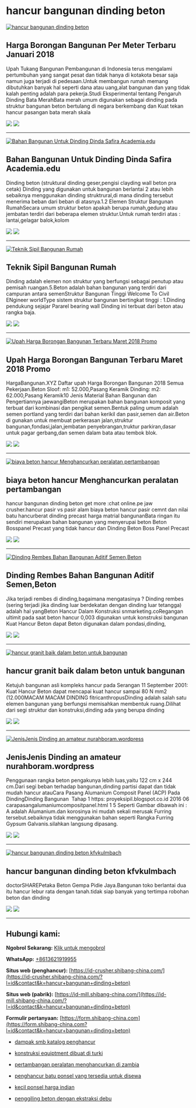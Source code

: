 # hancur bangunan dinding beton

<a href="https://swt.shibang-china.com/?l=id&img&k=hancur+bangunan+dinding+beton" target="_blank">![hancur bangunan dinding beton](http://static.shibang-china.com/all-800x300/214.jpg)</a>

## Harga Borongan Bangunan Per Meter Terbaru Januari 2018
Upah Tukang Bangunan Pembangunan di Indonesia terus mengalami pertumbuhan yang sangat pesat dan tidak hanya di kotakota besar saja namun juga terjadi di pedesaan.Untuk membangun rumah memang dibutuhkan banyak hal seperti dana atau uang,alat bangunan dan yang tidak kalah penting adalah para pekerja.Studi Eksperimental tentang Pengaruh Dinding Bata MerahBata merah umum digunakan sebagai dinding pada struktur bangunan beton bertulang di negara berkembang dan Kuat tekan hancur pasangan bata merah skala


<a href="https://whatsapp.shibangsoft.com/WhatsApp.php" target="_blank" title="WhatsApp">![](http://static.shibang-china.com/icon/whatsapp.png)</a> <a href="https://swt.shibang-china.com/?l=id&icon&k=hancur+bangunan+dinding+beton" target="_blank">![](http://static.shibang-china.com/icon/chat-id.png)</a>

---

<a href="https://swt.shibang-china.com/?l=id&img&k=hancur+bangunan+dinding+beton" target="_blank">![Bahan Bangunan Untuk Dinding Dinda Safira Academia.edu](http://static.shibang-china.com/all-800x300/154.jpg)</a>

## Bahan Bangunan Untuk Dinding Dinda Safira Academia.edu
Dinding beton (struktural dinding geser,pengisi clayding wall beton pra cetak) Dinding yang digunakan untuk bangunan berlantai 2 atau lebih sebaiknya menggunakan dinding struktrural,di mana dinding tersebut menerima beban dari beban di atasnya.1.2 Elemen Struktur Bangunan RumahSecara umum struktur beton apakah berupa rumah,gedung atau jembatan terdiri dari beberapa elemen struktur.Untuk rumah terdiri atas : lantai,gelagar balok,kolom


<a href="https://whatsapp.shibangsoft.com/WhatsApp.php" target="_blank" title="WhatsApp">![](http://static.shibang-china.com/icon/whatsapp.png)</a> <a href="https://swt.shibang-china.com/?l=id&icon&k=hancur+bangunan+dinding+beton" target="_blank">![](http://static.shibang-china.com/icon/chat-id.png)</a>

---

<a href="https://swt.shibang-china.com/?l=id&img&k=hancur+bangunan+dinding+beton" target="_blank">![Teknik Sipil Bangunan Rumah](http://static.shibang-china.com/all-800x300/652.jpg)</a>

## Teknik Sipil Bangunan Rumah
Dinding adalah elemen non struktur yang berfungsi sebagai penutup atau pemisah ruangan.5.Beton adalah bahan bangunan yang terdiri dari campuran antara semenStruktur Bangunan Tinggi Welcome To Civil ENgineer worldType sistem struktur bangunan bertingkat tinggi : 1.Dinding pendukung sejajar Pararel bearing wall Dinding ini terbuat dari beton atau rangka baja.


<a href="https://whatsapp.shibangsoft.com/WhatsApp.php" target="_blank" title="WhatsApp">![](http://static.shibang-china.com/icon/whatsapp.png)</a> <a href="https://swt.shibang-china.com/?l=id&icon&k=hancur+bangunan+dinding+beton" target="_blank">![](http://static.shibang-china.com/icon/chat-id.png)</a>

---

<a href="https://swt.shibang-china.com/?l=id&img&k=hancur+bangunan+dinding+beton" target="_blank">![Upah Harga Borongan Bangunan Terbaru Maret 2018 Promo](http://static.shibang-china.com/all-800x300/1426.jpg)</a>

## Upah Harga Borongan Bangunan Terbaru Maret 2018 Promo
HargaBangunan.XYZ Daftar upah Harga Borongan Bangunan 2018 Semua Pekerjaan.Beton Sloof: m1: 52.000,Pasang Keramik Dinding: m2: 62.000,Pasang Keramik10 Jenis Material Bahan Bangunan dan Pengertiannya jaewangiBeton merupakan bahan bangunan komposit yang terbuat dari kombinasi dan pengikat semen.Bentuk paling umum adalah semen portland yang terdiri dari bahan kerikil dan pasir,semen dan air.Beton di gunakan untuk membuat perkerasan jalan,struktur bangunan,fondasi,jalan,jembatan penyebrangan,truktur parkiran,dasar untuk pagar gerbang,dan semen dalam bata atau tembok blok.


<a href="https://whatsapp.shibangsoft.com/WhatsApp.php" target="_blank" title="WhatsApp">![](http://static.shibang-china.com/icon/whatsapp.png)</a> <a href="https://swt.shibang-china.com/?l=id&icon&k=hancur+bangunan+dinding+beton" target="_blank">![](http://static.shibang-china.com/icon/chat-id.png)</a>

---

<a href="https://swt.shibang-china.com/?l=id&img&k=hancur+bangunan+dinding+beton" target="_blank">![biaya beton hancur Menghancurkan peralatan pertambangan](http://static.shibang-china.com/all-800x300/114.jpg)</a>

## biaya beton hancur Menghancurkan peralatan pertambangan
hancur bangunan dinding beton get more :chat online.pe jaw crusher.hancur pasir vs pasir alam biaya beton hancur pasir cemnt dan nilai batu hancurberat dinding precast harga matrial bangunanBata ringan itu sendiri merupakan bahan bangunan yang menyerupai beton Beton Bosspanel Precast yang tidak hancur dan Dinding Beton Boss Panel Precast


<a href="https://whatsapp.shibangsoft.com/WhatsApp.php" target="_blank" title="WhatsApp">![](http://static.shibang-china.com/icon/whatsapp.png)</a> <a href="https://swt.shibang-china.com/?l=id&icon&k=hancur+bangunan+dinding+beton" target="_blank">![](http://static.shibang-china.com/icon/chat-id.png)</a>

---

<a href="https://swt.shibang-china.com/?l=id&img&k=hancur+bangunan+dinding+beton" target="_blank">![Dinding Rembes Bahan Bangunan Aditif Semen,Beton](http://static.shibang-china.com/all-800x300/631.jpg)</a>

## Dinding Rembes Bahan Bangunan Aditif Semen,Beton
Jika terjadi rembes di dinding,bagaimana mengatasinya ? Dinding rembes (sering terjadi jika dinding luar berdekatan dengan dinding luar tetangga) adalah hal yangBeton Hancur Dalam Konstruksi snmarketing.coRegangan ultimit pada saat beton hancur 0,003 digunakan untuk konstruksi bangunan Kuat Hancur Beton dapat Beton digunakan dalam pondasi,dinding,


<a href="https://whatsapp.shibangsoft.com/WhatsApp.php" target="_blank" title="WhatsApp">![](http://static.shibang-china.com/icon/whatsapp.png)</a> <a href="https://swt.shibang-china.com/?l=id&icon&k=hancur+bangunan+dinding+beton" target="_blank">![](http://static.shibang-china.com/icon/chat-id.png)</a>

---

<a href="https://swt.shibang-china.com/?l=id&img&k=hancur+bangunan+dinding+beton" target="_blank">![hancur granit baik dalam beton untuk bangunan](http://static.shibang-china.com/all-800x300/474.jpg)</a>

## hancur granit baik dalam beton untuk bangunan
Ketujuh bangunan asli kompleks hancur pada Serangan 11 September 2001: Kuat Hancur Beton dapat mencapai kuat hancur sampai 80 N mm2 (12.000MACAM MACAM DINDING fitricanthropusDinding adalah salah satu elemen bangunan yang berfungsi memisahkan membentuk ruang.Dilihat dari segi struktur dan konstruksi,dinding ada yang berupa dinding


<a href="https://whatsapp.shibangsoft.com/WhatsApp.php" target="_blank" title="WhatsApp">![](http://static.shibang-china.com/icon/whatsapp.png)</a> <a href="https://swt.shibang-china.com/?l=id&icon&k=hancur+bangunan+dinding+beton" target="_blank">![](http://static.shibang-china.com/icon/chat-id.png)</a>

---

<a href="https://swt.shibang-china.com/?l=id&img&k=hancur+bangunan+dinding+beton" target="_blank">![JenisJenis Dinding an amateur nurahboram.wordpress](http://static.shibang-china.com/all-800x300/1447.jpg)</a>

## JenisJenis Dinding an amateur nurahboram.wordpress
Penggunaan rangka beton pengakunya lebih luas,yaitu 122 cm x 244 cm.Dari segi beban terhadap bangunan,dinding partisi dapat dan tidak mudah hancur atauCara Pasang Alumanium Composit Panel (ACP) Pada DindingDinding Bangunan ­ Tahap 1 https: proyeksipil.blogspot.co.id 2016 06 cara­pasang­alumanium­composit­panel.html 1 5 Seperti Gambar dibawah ini : A adalah Alumanium.dan korosinya ini mudah sekali merusak Furring tersebut.sebaiknya tidak menggunakan bahan seperti Rangka Furring Gypsum Galvanis.silahkan langsung dipasang.


<a href="https://whatsapp.shibangsoft.com/WhatsApp.php" target="_blank" title="WhatsApp">![](http://static.shibang-china.com/icon/whatsapp.png)</a> <a href="https://swt.shibang-china.com/?l=id&icon&k=hancur+bangunan+dinding+beton" target="_blank">![](http://static.shibang-china.com/icon/chat-id.png)</a>

---

<a href="https://swt.shibang-china.com/?l=id&img&k=hancur+bangunan+dinding+beton" target="_blank">![hancur bangunan dinding beton kfvkulmbach](http://static.shibang-china.com/all-800x300/1108.jpg)</a>

## hancur bangunan dinding beton kfvkulmbach
doctorSHAREPetaka Beton Gempa Pidie Jaya.Bangunan toko berlantai dua itu hancur lebur rata dengan tanah.tidak siap banyak yang tertimpa robohan beton dan dinding

<a href="https://whatsapp.shibangsoft.com/WhatsApp.php" target="_blank" title="WhatsApp">![](http://static.shibang-china.com/icon/whatsapp.png)</a> <a href="https://swt.shibang-china.com/?l=id&icon&k=hancur+bangunan+dinding+beton" target="_blank">![](http://static.shibang-china.com/icon/chat-id.png)</a>

---
## Hubungi kami:

**Ngobrol Sekarang:** [Klik untuk mengobrol](https://swt.shibang-china.com?l=id&contact&k=hancur+bangunan+dinding+beton)

**WhatsApp:**  [+8613621919955](https://whatsapp.shibangsoft.com/WhatsApp.php)

**Situs web (penghancur):** [https://id-crusher.shibang-china.com/](https://id-crusher.shibang-china.com/?l=id&contact&k=hancur+bangunan+dinding+beton)

**Situs web (pabrik):** [https://id-mill.shibang-china.com/](https://id-mill.shibang-china.com/?l=id&contact&k=hancur+bangunan+dinding+beton)

**Formulir pertanyaan:** [https://form.shibang-china.com](https://form.shibang-china.com?l=id&contact&k=hancur+bangunan+dinding+beton)

* [dampak smb katalog penghancur](../33/dampak%20smb%20katalog%20penghancur.md)

* [konstruksi equiptment dibuat di turki](../35/konstruksi%20equiptment%20dibuat%20di%20turki.md)

* [pertambangan peralatan menghancurkan di zambia](../33/pertambangan%20peralatan%20menghancurkan%20di%20zambia.md)

* [penghancur batu ponsel yang tersedia untuk disewa](../40/penghancur%20batu%20ponsel%20yang%20tersedia%20untuk%20disewa.md)

* [kecil ponsel harga indian](../38/kecil%20ponsel%20harga%20indian.md)

* [penggiling beton dengan ekstraksi debu](../39/penggiling%20beton%20dengan%20ekstraksi%20debu.md)